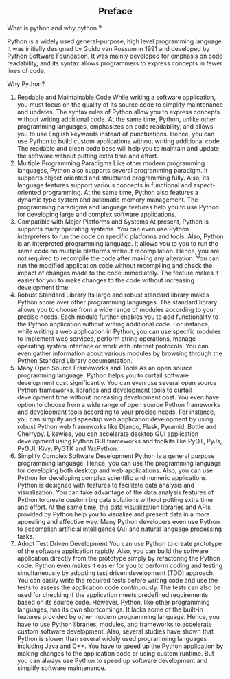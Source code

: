 <h2 align="center"> Preface </h2>

What is python and why python ?

Python is a widely used general-purpose, high level programming language. It was initially designed by Guido van Rossum in 1991 and developed by Python Software Foundation. It was mainly developed for emphasis on code readability, and its syntax allows programmers to express concepts in fewer lines of code.

Why Python?
1) Readable and Maintainable Code
While writing a software application, you must focus on the quality of its source code to simplify maintenance and updates. The syntax rules of Python allow you to express concepts without writing additional code. At the same time, Python, unlike other programming languages, emphasizes on code readability, and allows you to use English keywords instead of punctuations. Hence, you can use Python to build custom applications without writing additional code. The readable and clean code base will help you to maintain and update the software without putting extra time and effort.
2) Multiple Programming Paradigms
Like other modern programming languages, Python also supports several programming paradigm. It supports object oriented and structured programming fully. Also, its language features support various concepts in functional and aspect-oriented programming. At the same time, Python also features a dynamic type system and automatic memory management. The programming paradigms and language features help you to use Python for developing large and complex software applications.
3) Compatible with Major Platforms and Systems
At present, Python is supports many operating systems. You can even use Python interpreters to run the code on specific platforms and tools. Also, Python is an interpreted programming language. It allows you to you to run the same code on multiple platforms without recompilation. Hence, you are not required to recompile the code after making any alteration. You can run the modified application code without recompiling and check the impact of changes made to the code immediately. The feature makes it easier for you to make changes to the code without increasing development time.
4) Robust Standard Library
Its large and robust standard library makes Python score over other programming languages. The standard library allows you to choose from a wide range of modules according to your precise needs. Each module further enables you to add functionality to the Python application without writing additional code. For instance, while writing a web application in Python, you can use specific modules to implement web services, perform string operations, manage operating system interface or work with internet protocols. You can even gather information about various modules by browsing through the Python Standard Library documentation.
5) Many Open Source Frameworks and Tools
As an open source programming language, Python helps you to curtail software development cost significantly. You can even use several open source Python frameworks, libraries and development tools to curtail development time without increasing development cost. You even have option to choose from a wide range of open source Python frameworks and development tools according to your precise needs. For instance, you can simplify and speedup web application development by using robust Python web frameworks like Django, Flask, Pyramid, Bottle and Cherrypy. Likewise, you can accelerate desktop GUI application development using Python GUI frameworks and toolkits like PyQT, PyJs, PyGUI, Kivy, PyGTK and WxPython.
6) Simplify Complex Software Development
Python is a general purpose programming language. Hence, you can use the programming language for developing both desktop and web applications. Also, you can use Python for developing complex scientific and numeric applications. Python is designed with features to facilitate data analysis and visualization. You can take advantage of the data analysis features of Python to create custom big data solutions without putting extra time and effort. At the same time, the data visualization libraries and APIs provided by Python help you to visualize and present data in a more appealing and effective way. Many Python developers even use Python to accomplish artificial intelligence (AI) and natural language processing tasks.
7) Adopt Test Driven Development
You can use Python to create prototype of the software application rapidly. Also, you can build the software application directly from the prototype simply by refactoring the Python code. Python even makes it easier for you to perform coding and testing simultaneously by adopting test driven development (TDD) approach. You can easily write the required tests before writing code and use the tests to assess the application code continuously. The tests can also be used for checking if the application meets predefined requirements based on its source code.
However, Python, like other programming languages, has its own shortcomings. It lacks some of the built-in features provided by other modern programming language. Hence, you have to use Python libraries, modules, and frameworks to accelerate custom software development. Also, several studies have shown that Python is slower than several widely used programming languages including Java and C++. You have to speed up the Python application by making changes to the application code or using custom runtime. But you can always use Python to speed up software development and simplify software maintenance.
